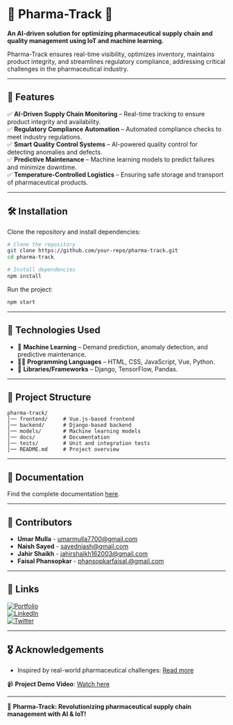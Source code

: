# 💉 Pharma-Track 💊

**An AI-driven solution for optimizing pharmaceutical supply chain and quality management using IoT and machine learning.**

Pharma-Track ensures real-time visibility, optimizes inventory, maintains product integrity, and streamlines regulatory compliance, addressing critical challenges in the pharmaceutical industry.

---

## 🚀 Features

✅ **AI-Driven Supply Chain Monitoring** – Real-time tracking to ensure product integrity and availability.  
✅ **Regulatory Compliance Automation** – Automated compliance checks to meet industry regulations.  
✅ **Smart Quality Control Systems** – AI-powered quality control for detecting anomalies and defects.  
✅ **Predictive Maintenance** – Machine learning models to predict failures and minimize downtime.  
✅ **Temperature-Controlled Logistics** – Ensuring safe storage and transport of pharmaceutical products.  

---

## 🛠 Installation

Clone the repository and install dependencies:

```bash
# Clone the repository
git clone https://github.com/your-repo/pharma-track.git
cd pharma-track

# Install dependencies
npm install
```

Run the project:

```bash
npm start
```

---

## 🦾 Technologies Used

- 🤖 **Machine Learning** – Demand prediction, anomaly detection, and predictive maintenance.  
- 👨‍💻 **Programming Languages** – HTML, CSS, JavaScript, Vue, Python.  
- 📓 **Libraries/Frameworks** – Django, TensorFlow, Pandas.  

---

## 📂 Project Structure

```
pharma-track/
│── frontend/     # Vue.js-based frontend
│── backend/      # Django-based backend
│── models/       # Machine learning models
│── docs/         # Documentation
│── tests/        # Unit and integration tests
│── README.md     # Project overview
```

---

## 📄 Documentation

Find the complete documentation [here](https://linktodocumentation).

---

## 🤝 Contributors

- **Umar Mulla** - [umarmulla7700@gmail.com](mailto:email@gmail.com)  
- **Naish Sayed** - [sayedniash@gmail.com](mailto:email@gmail.com)  
- **Jahir Shaikh** - [jahirshaikh162003@gmail.com](mailto:email@gmail.com)  
- **Faisal Phansopkar** - [phansopkarfaisal.@gmail.com](mailto:email.@gmail.com)  

---

## 🔗 Links

[![Portfolio](https://img.shields.io/badge/Portfolio-000?style=for-the-badge&logo=ko-fi&logoColor=white)](https://umarmulla.netlify.app/)  
[![LinkedIn](https://img.shields.io/badge/LinkedIn-0A66C2?style=for-the-badge&logo=linkedin&logoColor=white)](https://www.linkedin.com/)  
[![Twitter](https://img.shields.io/badge/Twitter-1DA1F2?style=for-the-badge&logo=twitter&logoColor=white)](https://twitter.com/)  

---

## 🎖 Acknowledgements

- Inspired by real-world pharmaceutical challenges: [Read more](https://blog.i-nexus.com/10-challenges-facing-the-pharmaceutical-industry)

📹 **Project Demo Video**: [Watch here](https://drive.google.com/drive/folders/1LStIpBPFtqiMrM32JwkAgRL5aoBUZR65?usp=sharing)

---

🚀 **Pharma-Track: Revolutionizing pharmaceutical supply chain management with AI & IoT!**

